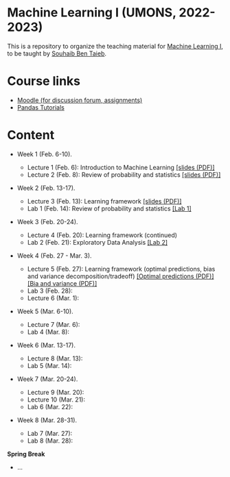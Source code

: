 # Machine Learning I (UMONS, 2022-2023)

This is a repository to organize the teaching material for [Machine Learning I](https://applications.umons.ac.be/web/en/pde/2022-2023/aa/S-INFO-256.htm), to be taught by [Souhaib Ben Taieb](http://www.souhaib-bentaieb.com).

# Course links

- [Moodle (for discussion forum, assignments)](https://moodle.umons.ac.be/course/view.php?id=2785)
- [Pandas Tutorials](https://pandas.pydata.org/docs/user_guide/10min.html#operations)

# Content

- Week 1 (Feb. 6-10). 
  - Lecture 1 (Feb. 6): Introduction to Machine Learning [[slides (PDF)]](./slides/lecture1-intro.pdf)
  - Lecture 2 (Feb. 8): Review of probability and statistics [[slides (PDF)]](./slides/lecture2-prob-stats-review.pdf)


- Week 2 (Feb. 13-17). 
  - Lecture 3 (Feb. 13): Learning framework [[slides (PDF)]](./slides/lecture3-learning-framework.pdf)
  - Lab 1 (Feb. 14): Review of probability and statistics [[Lab 1]](./labs/lab1/)
  
- Week 3 (Feb. 20-24). 
  - Lecture 4 (Feb. 20): Learning framework (continued)
  - Lab 2 (Feb. 21): Exploratory Data Analysis [[Lab 2]](./labs/lab2/)
  
- Week 4 (Feb. 27 - Mar. 3). 
  - Lecture 5 (Feb. 27): Learning framework (optimal predictions, bias and variance decomposition/tradeoff) [[Optimal predictions (PDF)]](./slides/lecture5-optimal-predictions.pdf) [[Bia and variance (PDF)]](./slides/lecture6-bias-variance.pdf)
  - Lab 3 (Feb. 28): 
  - Lecture 6 (Mar. 1): 

- Week 5 (Mar. 6-10). 
  - Lecture 7 (Mar. 6): 
  - Lab 4 (Mar. 8): 

- Week 6 (Mar. 13-17). 
  - Lecture 8 (Mar. 13): 
  - Lab 5 (Mar. 14): 

- Week 7 (Mar. 20-24). 
  - Lecture 9 (Mar. 20): 
  - Lecture 10 (Mar. 21): 
  - Lab 6 (Mar. 22): 

- Week 8 (Mar. 28-31). 
  - Lab 7 (Mar. 27): 
  - Lab 8 (Mar. 28): 


**Spring Break**


- ...

